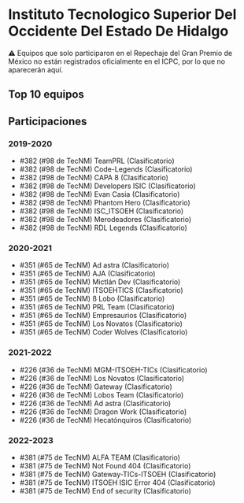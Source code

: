 # Instituto Tecnologico Superior Del Occidente Del Estado De Hidalgo

:warning: Equipos que solo participaron en el Repechaje del Gran Premio de México no están registrados oficialmente en el ICPC, por lo que no aparecerán aquí.

## Top 10 equipos


## Participaciones

### 2019-2020

- #382 (#98 de TecNM) TeamPRL (Clasificatorio)
- #382 (#98 de TecNM) Code-Legends (Clasificatorio)
- #382 (#98 de TecNM) CAPA 8 (Clasificatorio)
- #382 (#98 de TecNM) Developers ISIC (Clasificatorio)
- #382 (#98 de TecNM) Evan Casia (Clasificatorio)
- #382 (#98 de TecNM) Phantom Hero (Clasificatorio)
- #382 (#98 de TecNM) ISC_ITSOEH (Clasificatorio)
- #382 (#98 de TecNM) Merodeadores  (Clasificatorio)
- #382 (#98 de TecNM) RDL Legends (Clasificatorio)

### 2020-2021

- #351 (#65 de TecNM) Ad astra (Clasificatorio)
- #351 (#65 de TecNM) AJA (Clasificatorio)
- #351 (#65 de TecNM) Mictlán Dev (Clasificatorio)
- #351 (#65 de TecNM) ITSOEHTICS (Clasificatorio)
- #351 (#65 de TecNM) ß Lobo (Clasificatorio)
- #351 (#65 de TecNM) PRL Team (Clasificatorio)
- #351 (#65 de TecNM) Empresaurios (Clasificatorio)
- #351 (#65 de TecNM) Los Novatos (Clasificatorio)
- #351 (#65 de TecNM) Coder Wolves (Clasificatorio)

### 2021-2022

- #226 (#36 de TecNM) MGM-ITSOEH-TICs (Clasificatorio)
- #226 (#36 de TecNM) Los Novatos (Clasificatorio)
- #226 (#36 de TecNM) Gateway (Clasificatorio)
- #226 (#36 de TecNM) Lobos Team (Clasificatorio)
- #226 (#36 de TecNM) Ad astra (Clasificatorio)
- #226 (#36 de TecNM) Dragon Work (Clasificatorio)
- #226 (#36 de TecNM) Hecatónquiros (Clasificatorio)

### 2022-2023

- #381 (#75 de TecNM) ALFA TEAM (Clasificatorio)
- #381 (#75 de TecNM) Not Found 404 (Clasificatorio)
- #381 (#75 de TecNM) Gateway-TICs-ITSOEH (Clasificatorio)
- #381 (#75 de TecNM) ITSOEH ISIC Error 404 (Clasificatorio)
- #381 (#75 de TecNM) End of security (Clasificatorio)



